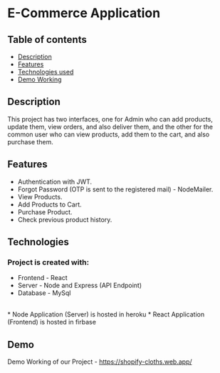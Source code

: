 # E-Commerce Application
 

## Table of contents
* [Description](#Description)
* [Features](#Features)
* [Technologies used](#Technologies)
* [Demo Working](#Demo)

## Description
This project has two interfaces, one for Admin who can add products, update them, view orders, and also deliver them, and the other for the common user who can view products, 
add them to the cart, and also purchase them.


## Features
* Authentication with JWT.
* Forgot Password (OTP is sent to the registered mail) - NodeMailer.
* View Products.
* Add Products to Cart. 
* Purchase Product.
* Check previous product history.
	
## Technologies
### Project is created with:
* Frontend - React
* Server - Node and Express (API Endpoint)
* Database - MySql
<br/>
* Node Application (Server) is hosted in heroku 
* React Application (Frontend) is hosted in firbase 


	
## Demo
Demo Working of our Project - https://shopify-cloths.web.app/
